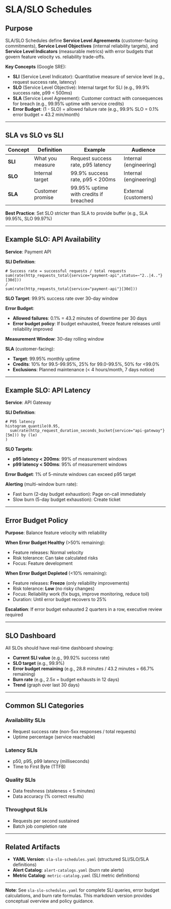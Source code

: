 # SLA/SLO Schedules
<!-- See also: artifact_descriptions/sla-slo-schedules.md for complete guidance -->
<!-- YAML version available at: sla-slo-schedules.yaml -->

## Purpose

SLA/SLO Schedules define **Service Level Agreements** (customer-facing commitments), **Service Level Objectives** (internal reliability targets), and **Service Level Indicators** (measurable metrics) with error budgets that govern feature velocity vs. reliability trade-offs.

**Key Concepts** (Google SRE):
- **SLI** (Service Level Indicator): Quantitative measure of service level (e.g., request success rate, latency)
- **SLO** (Service Level Objective): Internal target for SLI (e.g., 99.9% success rate, p99 < 500ms)
- **SLA** (Service Level Agreement): Customer contract with consequences for breach (e.g., 99.95% uptime with service credits)
- **Error Budget**: (1 - SLO) = allowed failure rate (e.g., 99.9% SLO = 0.1% error budget = 43.2 min/month)

---

## SLA vs SLO vs SLI

| Concept | Definition | Example | Audience |
|---------|------------|---------|----------|
| **SLI** | What you measure | Request success rate, p95 latency | Internal (engineering) |
| **SLO** | Internal target | 99.9% success rate, p95 < 200ms | Internal (engineering) |
| **SLA** | Customer promise | 99.95% uptime with credits if breached | External (customers) |

**Best Practice**: Set SLO stricter than SLA to provide buffer (e.g., SLA 99.95%, SLO 99.97%)

---

## Example SLO: API Availability

**Service**: Payment API

**SLI Definition**:
```promql
# Success rate = successful requests / total requests
sum(rate(http_requests_total{service="payment-api",status=~"2..|4.."}[30d]))
/
sum(rate(http_requests_total{service="payment-api"}[30d]))
```

**SLO Target**: 99.9% success rate over 30-day window

**Error Budget**:
- **Allowed failures**: 0.1% = 43.2 minutes of downtime per 30 days
- **Error budget policy**: If budget exhausted, freeze feature releases until reliability improved

**Measurement Window**: 30-day rolling window

**SLA** (customer-facing):
- **Target**: 99.95% monthly uptime
- **Credits**: 10% for 99.5-99.95%, 25% for 99.0-99.5%, 50% for <99.0%
- **Exclusions**: Planned maintenance (< 4 hours/month, 7 days notice)

---

## Example SLO: API Latency

**Service**: API Gateway

**SLI Definition**:
```promql
# P95 latency
histogram_quantile(0.95,
  sum(rate(http_request_duration_seconds_bucket{service="api-gateway"}[5m])) by (le)
)
```

**SLO Targets**:
- **p95 latency < 200ms**: 99% of measurement windows
- **p99 latency < 500ms**: 95% of measurement windows

**Error Budget**: 1% of 5-minute windows can exceed p95 target

**Alerting** (multi-window burn rate):
- Fast burn (2-day budget exhaustion): Page on-call immediately
- Slow burn (5-day budget exhaustion): Create ticket

---

## Error Budget Policy

**Purpose**: Balance feature velocity with reliability

**When Error Budget Healthy** (>50% remaining):
- Feature releases: Normal velocity
- Risk tolerance: Can take calculated risks
- Focus: Feature development

**When Error Budget Depleted** (<10% remaining):
- Feature releases: **Freeze** (only reliability improvements)
- Risk tolerance: **Low** (no risky changes)
- Focus: Reliability work (fix bugs, improve monitoring, reduce toil)
- Duration: Until error budget recovers to 25%

**Escalation**: If error budget exhausted 2 quarters in a row, executive review required

---

## SLO Dashboard

All SLOs should have real-time dashboard showing:
- **Current SLI value** (e.g., 99.92% success rate)
- **SLO target** (e.g., 99.9%)
- **Error budget remaining** (e.g., 28.8 minutes / 43.2 minutes = 66.7% remaining)
- **Burn rate** (e.g., 2.5x = budget exhausts in 12 days)
- **Trend** (graph over last 30 days)

---

## Common SLI Categories

### Availability SLIs
- Request success rate (non-5xx responses / total requests)
- Uptime percentage (service reachable)

### Latency SLIs
- p50, p95, p99 latency (milliseconds)
- Time to First Byte (TTFB)

### Quality SLIs
- Data freshness (staleness < 5 minutes)
- Data accuracy (% correct results)

### Throughput SLIs
- Requests per second sustained
- Batch job completion rate

---

## Related Artifacts

- **YAML Version**: `sla-slo-schedules.yaml` (structured SLI/SLO/SLA definitions)
- **Alert Catalog**: `alert-catalogs.yaml` (burn rate alerts)
- **Metric Catalog**: `metric-catalog.yaml` (SLI metric definitions)

---

**Note**: See `sla-slo-schedules.yaml` for complete SLI queries, error budget calculations, and burn rate formulas. This markdown version provides conceptual overview and policy guidance.

